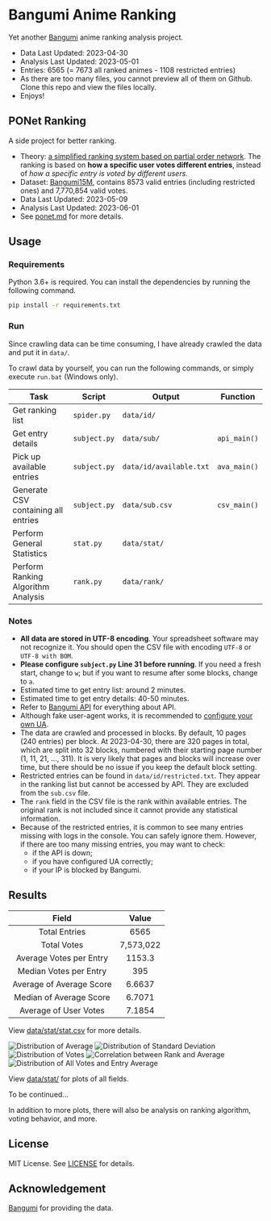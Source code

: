 # Bangumi Anime Ranking

Yet another [Bangumi](https://bgm.tv/) anime ranking analysis project.

- Data Last Updated: 2023-04-30
- Analysis Last Updated: 2023-05-01
- Entries: 6565 (= 7673 all ranked animes - 1108 restricted entries)
- As there are too many files, you cannot preview all of them on Github. Clone this repo and view the files locally.
- Enjoys!

## PONet Ranking

A side project for better ranking.

- Theory: [a simplified ranking system based on partial order network](https://bgm.tv/group/topic/371075). The ranking is based on **how a specific user votes different entries**, instead of *how a specific entry is voted by different users*.
- Dataset: [Bangumi15M](https://www.kaggle.com/datasets/klion23/bangumi15m), contains 8573 valid entries (including restricted ones) and 7,770,854 valid votes.
- Data Last Updated: 2023-05-09
- Analysis Last Updated: 2023-06-01
- See [ponet.md](ponet.md) for more details.

## Usage

### Requirements

Python 3.6+ is required. You can install the dependencies by running the following command.
```bash
pip install -r requirements.txt
```

### Run

Since crawling data can be time consuming, I have already crawled the data and put it in `data/`.

To crawl data by yourself, you can run the following commands, or simply execute `run.bat` (Windows only).

| Task | Script | Output | Function |
| ---- | ------- | ------ | ---- |
| Get ranking list | `spider.py` | `data/id/` | |
| Get entry details | `subject.py` | `data/sub/` | `api_main()` |
| Pick up available entries | `subject.py` | `data/id/available.txt` | `ava_main()` |
| Generate CSV containing all entries | `subject.py` | `data/sub.csv` | `csv_main()` |
| Perform General Statistics | `stat.py` | `data/stat/` | |
| Perform Ranking Algorithm Analysis | `rank.py` | `data/rank/` | |

### Notes

- **All data are stored in UTF-8 encoding**. Your spreadsheet software may not recognize it. You should open the CSV file with encoding `UTF-8` or `UTF-8 with BOM`.
- **Please configure `subject.py` Line 31 before running**. If you need a fresh start, change to `w`; but if you want to resume after some blocks, change to `a`.
- Estimated time to get entry list: around 2 minutes.
- Estimated time to get entry details: 40-50 minutes.
- Refer to [Bangumi API](https://bangumi.github.io/api/) for everything about API.
- Although fake user-agent works, it is recommended to [configure your own UA](https://github.com/bangumi/api/blob/master/docs-raw/user%20agent.md).
- The data are crawled and processed in blocks. By default, 10 pages (240 entries) per block. At 2023-04-30, there are 320 pages in total, which are split into 32 blocks, numbered with their starting page number (1, 11, 21, ..., 311). It is very likely that pages and blocks will increase over time, but there should be no issue if you keep the default block setting.
- Restricted entries can be found in `data/id/restricted.txt`. They appear in the ranking list but cannot be accessed by API. They are excluded from the `sub.csv` file.
- The `rank` field in the CSV file is the rank within available entries. The original rank is not included since it cannot provide any statistical information.
- Because of the restricted entries, it is common to see many entries missing with logs in the console. You can safely ignore them. However, if there are too many missing entries, you may want to check:
    - if the API is down;
    - if you have configured UA correctly;
    - if your IP is blocked by Bangumi.

## Results

| Field | Value |
| :-: | :-: |
| Total Entries | 6565 |
| Total Votes | 7,573,022 |
| Average Votes per Entry | 1153.3 |
| Median Votes per Entry | 395 |
| Average of Average Score | 6.6637 |
| Median of Average Score | 6.7071 |
| Average of User Votes | 7.1854 |

View [data/stat/stat.csv](data/stat/stat.csv) for more details.

![Distribution of Average](data/stat/avg.png)
![Distribution of Standard Deviation](data/stat/std.png)
![Distribution of Votes](data/stat/vote.png)
![Correlation between Rank and Average](data/stat/rank_avg.png)
![Distribution of All Votes and Entry Average](data/stat/vote_breakdown.png)

View [data/stat/](data/stat/) for plots of all fields.

To be continued... 

In addition to more plots, there will also be analysis on ranking algorithm, voting behavior, and more.

## License

MIT License. See [LICENSE](LICENSE) for details.

## Acknowledgement

[Bangumi](https://bgm.tv/) for providing the data.

